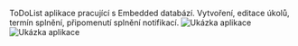 ToDoList aplikace pracující s Embedded databází. Vytvoření, editace úkolů, termín splnění, připomenutí splnění notifikací.
![Ukázka aplikace](https://github.com/user-attachments/assets/7e41c905-7347-4026-abc0-1d4331970fde)
![Ukázka aplikace](https://github.com/user-attachments/assets/cab29c46-0a61-451a-8ed8-fba2cd348c64)



